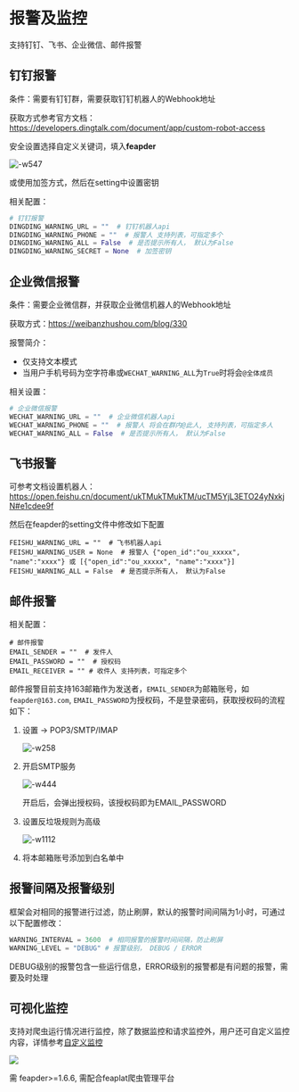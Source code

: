 # 报警及监控

支持钉钉、飞书、企业微信、邮件报警

## 钉钉报警

条件：需要有钉钉群，需要获取钉钉机器人的Webhook地址

获取方式参考官方文档：https://developers.dingtalk.com/document/app/custom-robot-access

安全设置选择自定义关键词，填入**feapder**

![-w547](http://markdown-media.oss-cn-beijing.aliyuncs.com/2021/03/27/16167753030324.jpg)

或使用加签方式，然后在setting中设置密钥

相关配置：

```python
# 钉钉报警
DINGDING_WARNING_URL = ""  # 钉钉机器人api
DINGDING_WARNING_PHONE = ""  # 报警人 支持列表，可指定多个
DINGDING_WARNING_ALL = False  # 是否提示所有人， 默认为False
DINGDING_WARNING_SECRET = None  # 加签密钥
```

## 企业微信报警

条件：需要企业微信群，并获取企业微信机器人的Webhook地址

获取方式：https://weibanzhushou.com/blog/330

报警简介：

- 仅支持文本模式
- 当用户手机号码为空字符串或`WECHAT_WARNING_ALL`为`True`时将会`@全体成员`


相关设置：

```python
# 企业微信报警
WECHAT_WARNING_URL = ""  # 企业微信机器人api
WECHAT_WARNING_PHONE = ""  # 报警人 将会在群内@此人, 支持列表，可指定多人
WECHAT_WARNING_ALL = False  # 是否提示所有人， 默认为False
```

## 飞书报警

可参考文档设置机器人：https://open.feishu.cn/document/ukTMukTMukTM/ucTM5YjL3ETO24yNxkjN#e1cdee9f

然后在feapder的setting文件中修改如下配置

```
FEISHU_WARNING_URL = ""  # 飞书机器人api
FEISHU_WARNING_USER = None  # 报警人 {"open_id":"ou_xxxxx", "name":"xxxx"} 或 [{"open_id":"ou_xxxxx", "name":"xxxx"}]
FEISHU_WARNING_ALL = False  # 是否提示所有人， 默认为False
```

## 邮件报警

相关配置：

```
# 邮件报警
EMAIL_SENDER = ""  # 发件人
EMAIL_PASSWORD = ""  # 授权码
EMAIL_RECEIVER = "" # 收件人 支持列表，可指定多个
```

邮件报警目前支持163邮箱作为发送者，`EMAIL_SENDER`为邮箱账号，如`feapder@163.com`, `EMAIL_PASSWORD`为授权码，不是登录密码，获取授权码的流程如下：

1. 设置 -> POP3/SMTP/IMAP

    ![-w258](http://markdown-media.oss-cn-beijing.aliyuncs.com/2021/03/27/16167719328720.jpg)

2. 开启SMTP服务

    ![-w444](http://markdown-media.oss-cn-beijing.aliyuncs.com/2021/03/27/16167719490656.jpg)
    
    开启后，会弹出授权码，该授权码即为EMAIL_PASSWORD
    
3. 设置反垃圾规则为高级
    
    ![-w1112](http://markdown-media.oss-cn-beijing.aliyuncs.com/2021/03/27/16167719655644.jpg)

4. 将本邮箱账号添加到白名单中

## 报警间隔及报警级别

框架会对相同的报警进行过滤，防止刷屏，默认的报警时间间隔为1小时，可通过以下配置修改：

```python
WARNING_INTERVAL = 3600  # 相同报警的报警时间间隔，防止刷屏
WARNING_LEVEL = "DEBUG" # 报警级别， DEBUG / ERROR
```

DEBUG级别的报警包含一些运行信息，ERROR级别的报警都是有问题的报警，需要及时处理


## 可视化监控

支持对爬虫运行情况进行监控，除了数据监控和请求监控外，用户还可自定义监控内容，详情参考[自定义监控](source_code/监控打点?id=自定义监控)

![](http://markdown-media.oss-cn-beijing.aliyuncs.com/2021/09/14/16316112326191.jpg)

需 feapder>=1.6.6, 需配合feaplat爬虫管理平台